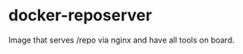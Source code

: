 docker-reposerver
=================

Image that serves /repo via nginx and have all tools on board.
